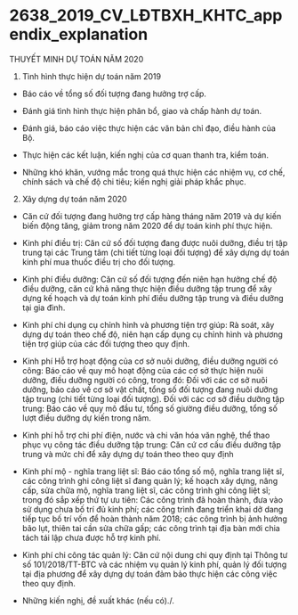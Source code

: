 # 2638_2019_CV_LĐTBXH_KHTC_appendix_explanation

THUYẾT MINH DỰ TOÁN NĂM 2020

1. Tình hình thực hiện dự toán năm 2019

- Báo cáo về tổng số đối tượng đang hưởng trợ cấp.

- Đánh giá tình hình thực hiện phân bổ, giao và chấp hành dự toán.

- Đánh giá, báo cáo việc thực hiện các văn bản chỉ đạo, điều hành của Bộ.

- Thực hiện các kết luận, kiến nghị của cơ quan thanh tra, kiểm toán.

- Những khó khăn, vướng mắc trong quá thực hiện các nhiệm vụ, cơ chế, chính sách và chế độ chi tiêu; kiến nghị giải pháp khắc phục.

2. Xây dựng dự toán năm 2020

- Căn cứ đối tượng đang hưởng trợ cấp hàng tháng năm 2019 và dự kiến biến động tăng, giảm trong năm 2020 để dự toán kinh phí thực hiện.

- Kinh phí điều trị: Căn cứ số đối tượng đang được nuôi dưỡng, điều trị tập trung tại các Trung tâm (chi tiết từng loại đối tượng) để xây dựng dự toán kinh phí mua thuốc điều trị cho đối tượng.

- Kinh phí điều dưỡng: Căn cứ số đối tượng đến niên hạn hưởng chế độ điều dưỡng, căn cứ khả năng thực hiện điều dưỡng tập trung để xây dựng kế hoạch và dự toán kinh phí điều dưỡng tập trung và điều dưỡng tại gia đình.

- Kinh phí chi dụng cụ chỉnh hình và phương tiện trợ giúp: Rà soát, xây dựng dự toán theo chế độ, niên hạn cấp dụng cụ chỉnh hình và phương tiện trợ giúp của các đối tượng theo quy định.

- Kinh phí Hỗ trợ hoạt động của cơ sở nuôi dưỡng, điều dưỡng người có công: Báo cáo về quy mô hoạt động của các cơ sở thực hiện nuôi dưỡng, điều dưỡng người có công, trong đó: Đối với các cơ sở nuôi dưỡng, báo cáo về cơ sở vật chất, tổng số đối tượng đang nuôi dưỡng tập trung (chi tiết từng loại đối tượng). Đối với các cơ sở điều dưỡng tập trung: Báo cáo về quy mô đầu tư, tổng số giường điều dưỡng, tổng số lượt điều dưỡng dự kiến trong năm.

- Kinh phí hỗ trợ chi phí điện, nước và chi văn hóa văn nghệ, thể thao phục vụ công tác điều dưỡng tập trung: Căn cứ cơ cấu điều dưỡng tập trung và mức chi để xây dựng dự toán theo theo quy định

- Kinh phí mộ - nghĩa trang liệt sĩ: Báo cáo tổng số mộ, nghĩa trang liệt sĩ, các công trình ghi công liệt sĩ đang quản lý; kế hoạch xây dựng, nâng cấp, sửa chữa mộ, nghĩa trang liệt sĩ, các công trình ghi công liệt sĩ; trong đó sắp xếp thứ tự ưu tiên: Các công trình đã hoàn thành, đưa vào sử dụng chưa bố trí đủ kinh phí; các công trình đang triển khai dở dang tiếp tục bố trí vốn để hoàn thành năm 2018; các công trình bị ảnh hưởng bão lụt, thiên tai cần sửa chữa gấp; các công trình tại địa bàn mới chia tách tái lập chưa được hỗ trợ kinh phí.

- Kinh phí chi công tác quản lý: Căn cứ nội dung chi quy định tại Thông tư số 101/2018/TT-BTC và các nhiệm vụ quản lý kinh phí, quản lý đối tượng tại địa phương để xây dựng dự toán đảm bảo thực hiện các công việc theo quy định.

- Những kiến nghị, đề xuất khác (nếu có)./.